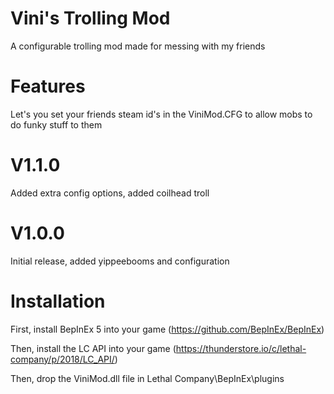 # Vini's Trolling Mod
A configurable trolling mod made for messing with my friends

# Features
Let's you set your friends steam id's in the ViniMod.CFG to allow mobs to do funky stuff to them
# V1.1.0
Added extra config options, added coilhead troll
# V1.0.0
Initial release, added yippeebooms and configuration


# Installation
First, install BepInEx 5 into your game
(https://github.com/BepInEx/BepInEx)

Then, install the LC API into your game
(https://thunderstore.io/c/lethal-company/p/2018/LC_API/)

Then, drop the ViniMod.dll file in Lethal Company\BepInEx\plugins

